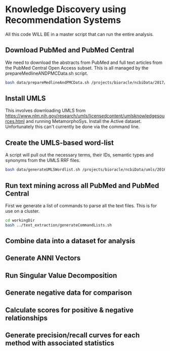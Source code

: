 # Knowledge Discovery using Recommendation Systems

All this code WILL BE in a master script that can run the entire analysis.

## Download PubMed and PubMed Central

We need to download the abstracts from PubMed and full text articles from the PubMed Central Open Access subset. This is all managed by the prepareMedlineANDPMCData.sh script.

```bash
bash data/prepareMedlineAndPMCData.sh /projects/bioracle/ncbiData/2017/
```

## Install UMLS

This involves downloading UMLS from https://www.nlm.nih.gov/research/umls/licensedcontent/umlsknowledgesources.html and running MetamorphoSys. Install the Active dataset. Unfortunately this can't currently be done via the command line.

## Create the UMLS-based word-list

A script will pull out the necessary terms, their IDs, semantic types and synonyms from the UMLS RRF files.

```bash
bash data/generateUMLSWordlist.sh /projects/bioracle/ncbiData/umls/2016AB/META/ workingDir/
```

## Run text mining across all PubMed and PubMed Central

First we generate a list of commands to parse all the text files. This is for use on a cluster.

```bash
cd workingDir
bash ../text_extraction/generateCommandLists.sh
```

## Combine data into a dataset for analysis

## Generate ANNI Vectors

## Run Singular Value Decomposition

## Generate negative data for comparison

## Calculate scores for positive & negative relationships

## Generate precision/recall curves for each method with associated statistics
